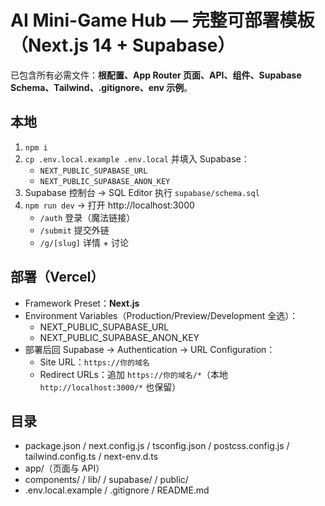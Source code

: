 
# AI Mini-Game Hub — 完整可部署模板（Next.js 14 + Supabase）

已包含所有必需文件：**根配置、App Router 页面、API、组件、Supabase Schema、Tailwind、.gitignore、env 示例**。

## 本地
1) `npm i`
2) `cp .env.local.example .env.local` 并填入 Supabase：
   - `NEXT_PUBLIC_SUPABASE_URL`
   - `NEXT_PUBLIC_SUPABASE_ANON_KEY`
3) Supabase 控制台 → SQL Editor 执行 `supabase/schema.sql`
4) `npm run dev` → 打开 http://localhost:3000
   - `/auth` 登录（魔法链接）
   - `/submit` 提交外链
   - `/g/[slug]` 详情 + 讨论

## 部署（Vercel）
- Framework Preset：**Next.js**
- Environment Variables（Production/Preview/Development 全选）：
  - NEXT_PUBLIC_SUPABASE_URL
  - NEXT_PUBLIC_SUPABASE_ANON_KEY
- 部署后回 Supabase → Authentication → URL Configuration：
  - Site URL：`https://你的域名`
  - Redirect URLs：追加 `https://你的域名/*`（本地 `http://localhost:3000/*` 也保留）

## 目录
- package.json / next.config.js / tsconfig.json / postcss.config.js / tailwind.config.ts / next-env.d.ts
- app/（页面与 API）
- components/ / lib/ / supabase/ / public/
- .env.local.example / .gitignore / README.md
